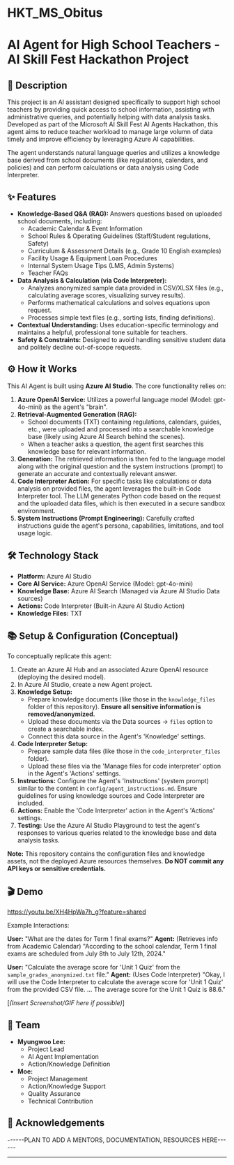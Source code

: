 # HKT_MS_Obitus
# AI Agent for High School Teachers - AI Skill Fest Hackathon Project

## 🚀 Description

This project is an AI assistant designed specifically to support high school teachers by providing quick access to school information, assisting with administrative queries, and potentially helping with data analysis tasks. Developed as part of the Microsoft AI Skill Fest AI Agents Hackathon, this agent aims to reduce teacher workload to manage large volumn of data timely and improve efficiency by leveraging Azure AI capabilities.

The agent understands natural language queries and utilizes a knowledge base derived from school documents (like regulations, calendars, and policies) and can perform calculations or data analysis using Code Interpreter.

## ✨ Features

*   **Knowledge-Based Q&A (RAG):** Answers questions based on uploaded school documents, including:
    *   Academic Calendar & Event Information
    *   School Rules & Operating Guidelines (Staff/Student regulations, Safety)
    *   Curriculum & Assessment Details (e.g., Grade 10 English examples)
    *   Facility Usage & Equipment Loan Procedures
    *   Internal System Usage Tips (LMS, Admin Systems)
    *   Teacher FAQs
*   **Data Analysis & Calculation (via Code Interpreter):**
    *   Analyzes anonymized sample data provided in CSV/XLSX files (e.g., calculating average scores, visualizing survey results).
    *   Performs mathematical calculations and solves equations upon request.
    *   Processes simple text files (e.g., sorting lists, finding definitions).
*   **Contextual Understanding:** Uses education-specific terminology and maintains a helpful, professional tone suitable for teachers.
*   **Safety & Constraints:** Designed to avoid handling sensitive student data and politely decline out-of-scope requests.

## ⚙️ How it Works

This AI Agent is built using **Azure AI Studio**. The core functionality relies on:

1.  **Azure OpenAI Service:** Utilizes a powerful language model (Model: gpt-4o-mini) as the agent's "brain".
2.  **Retrieval-Augmented Generation (RAG):**
    *   School documents (TXT) containing regulations, calendars, guides, etc., were uploaded and processed into a searchable knowledge base (likely using Azure AI Search behind the scenes).
    *   When a teacher asks a question, the agent first searches this knowledge base for relevant information.
3.  **Generation:** The retrieved information is then fed to the language model along with the original question and the system instructions (prompt) to generate an accurate and contextually relevant answer.
4.  **Code Interpreter Action:** For specific tasks like calculations or data analysis on provided files, the agent leverages the built-in Code Interpreter tool. The LLM generates Python code based on the request and the uploaded data files, which is then executed in a secure sandbox environment.
5.  **System Instructions (Prompt Engineering):** Carefully crafted instructions guide the agent's persona, capabilities, limitations, and tool usage logic.

## 🛠️ Technology Stack

*   **Platform:** Azure AI Studio
*   **Core AI Service:** Azure OpenAI Service (Model: gpt-4o-mini)
*   **Knowledge Base:** Azure AI Search (Managed via Azure AI Studio Data sources)
*   **Actions:** Code Interpreter (Built-in Azure AI Studio Action)
*   **Knowledge Files:** TXT

## 📚 Setup & Configuration (Conceptual)

To conceptually replicate this agent:

1.  Create an Azure AI Hub and an associated Azure OpenAI resource (deploying the desired model).
2.  In Azure AI Studio, create a new Agent project.
3.  **Knowledge Setup:**
    *   Prepare knowledge documents (like those in the `knowledge_files` folder of this repository). **Ensure all sensitive information is removed/anonymized.**
    *   Upload these documents via the Data sources -> `files` option to create a searchable index.
    *   Connect this data source in the Agent's 'Knowledge' settings.
4.  **Code Interpreter Setup:**
    *   Prepare sample data files (like those in the `code_interpreter_files` folder).
    *   Upload these files via the 'Manage files for code interpreter' option in the Agent's 'Actions' settings.
5.  **Instructions:** Configure the Agent's 'Instructions' (system prompt) similar to the content in `config/agent_instructions.md`. Ensure guidelines for using knowledge sources and Code Interpreter are included.
6.  **Actions:** Enable the 'Code Interpreter' action in the Agent's 'Actions' settings.
7.  **Testing:** Use the Azure AI Studio Playground to test the agent's responses to various queries related to the knowledge base and data analysis tasks.

**Note:** This repository contains the configuration files and knowledge assets, not the deployed Azure resources themselves. **Do NOT commit any API keys or sensitive credentials.**

## 🎬 Demo
https://youtu.be/XH4HpWa7h_g?feature=shared

Example Interactions:

**User:** "What are the dates for Term 1 final exams?"
**Agent:** (Retrieves info from Academic Calendar) "According to the school calendar, Term 1 final exams are scheduled from July 8th to July 12th, 2024."

**User:** "Calculate the average score for 'Unit 1 Quiz' from the `sample_grades_anonymized.txt` file."
**Agent:** (Uses Code Interpreter) "Okay, I will use the Code Interpreter to calculate the average score for 'Unit 1 Quiz' from the provided CSV file. ... The average score for the Unit 1 Quiz is 88.6."

[*(Insert Screenshot/GIF here if possible)*]

## 👥 Team

*   **Myungwoo Lee:**
    *   Project Lead
    *   AI Agent Implementation
    *   Action/Knowledge Definition
*   **Moe:**
    *   Project Management
    *   Action/Knowledge Support
    *   Quality Assurance
    *   Technical Contribution

## 🙏 Acknowledgements

------PLAN TO ADD A MENTORS, DOCUMENTATION, RESOURCES HERE------

---
